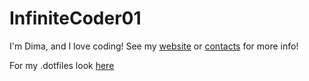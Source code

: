 # InfiniteCoder01
I'm Dima, and I love coding!
See my [website](https://www.infinitecoder.org/) or [contacts](https://www.infinitecoder.org/contacts) for more info!

For my .dotfiles look [here](https://github.com/InfiniteCoder01/.dotfiles)
